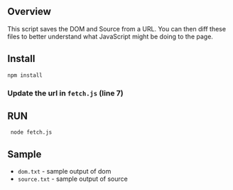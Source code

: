 ## Overview
This script saves the DOM and Source from a URL. You can then diff these files to better understand what JavaScript might be doing to the page.


## Install

```npm install```

### Update the url in ```fetch.js``` (line 7)

## RUN

``` node fetch.js```

## Sample
* `dom.txt` - sample output of dom
* `source.txt` - sample output of source
